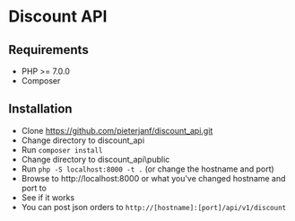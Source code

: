 # Discount API

## Requirements
- PHP >= 7.0.0
- Composer

## Installation
- Clone https://github.com/pieterjanf/discount_api.git
- Change directory to discount_api
- Run `composer install`
- Change directory to discount_api\public
- Run `php -S localhost:8000 -t .` (or change the hostname and port)
- Browse to http://localhost:8000 or what you've changed hostname and port to
- See if it works
- You can post json orders to `http://[hostname]:[port]/api/v1/discount`

